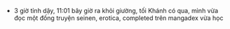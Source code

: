 - 3 giờ tỉnh dậy, 11:01 bây giờ ra khỏi giường, tối Khánh có qua, mình vừa đọc một đống truyện seinen, erotica, completed trên mangadex vừa học